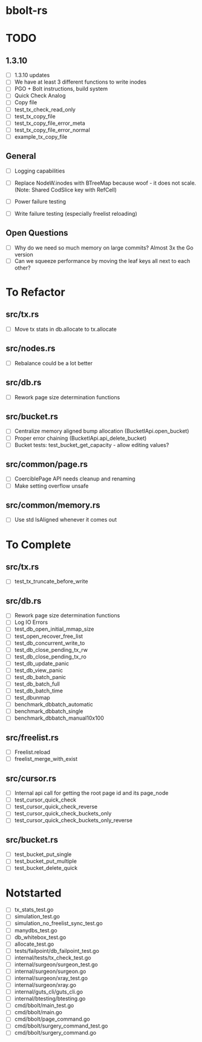 bbolt-rs
=====

# TODO

## 1.3.10
- [ ] 1.3.10 updates
- [ ] We have at least 3 different functions to write inodes
- [ ] PGO + Bolt instructions, build system
- [ ] Quick Check Analog
- [ ] Copy file
- [ ] test_tx_check_read_only
- [ ] test_tx_copy_file
- [ ] test_tx_copy_file_error_meta
- [ ] test_tx_copy_file_error_normal
- [ ] example_tx_copy_file

## General
- [ ] Logging capabilities
- [ ] Replace NodeW.inodes with BTreeMap because woof - it does not scale. (Note: Shared CodSlice key with RefCell)
- [ ] Power failure testing
- [ ] Write failure testing (especially freelist reloading)


## Open Questions
- [ ] Why do we need so much memory on large commits? Almost 3x the Go version
- [ ] Can we squeeze performance by moving the leaf keys all next to each other?

# To Refactor

## src/tx.rs
- [ ] Move tx stats in db.allocate to tx.allocate

## src/nodes.rs
- [ ] Rebalance could be a lot better

## src/db.rs
- [ ] Rework page size determination functions

## src/bucket.rs
- [ ] Centralize memory aligned bump allocation (BucketIApi.open_bucket)
- [ ] Proper error chaining (BucketIApi.api_delete_bucket)
- [ ] Bucket tests: test_bucket_get_capacity - allow editing values?

## src/common/page.rs
- [ ] CoerciblePage API needs cleanup and renaming
- [ ] Make setting overflow unsafe

## src/common/memory.rs
- [ ] Use std IsAligned whenever it comes out

# To Complete

## src/tx.rs
- [ ] test_tx_truncate_before_write

## src/db.rs
- [ ] Rework page size determination functions
- [ ] Log IO Errors
- [ ] test_db_open_initial_mmap_size
- [ ] test_open_recover_free_list
- [ ] test_db_concurrent_write_to
- [ ] test_db_close_pending_tx_rw
- [ ] test_db_close_pending_tx_ro
- [ ] test_db_update_panic
- [ ] test_db_view_panic
- [ ] test_db_batch_panic
- [ ] test_db_batch_full
- [ ] test_db_batch_time
- [ ] test_dbunmap
- [ ] benchmark_dbbatch_automatic
- [ ] benchmark_dbbatch_single
- [ ] benchmark_dbbatch_manual10x100

## src/freelist.rs
- [ ] Freelist.reload
- [ ] freelist_merge_with_exist

## src/cursor.rs
- [ ] Internal api call for getting the root page id and its page_node
- [ ] test_cursor_quick_check
- [ ] test_cursor_quick_check_reverse
- [ ] test_cursor_quick_check_buckets_only
- [ ] test_cursor_quick_check_buckets_only_reverse

## src/bucket.rs
- [ ] test_bucket_put_single
- [ ] test_bucket_put_multiple
- [ ] test_bucket_delete_quick

# Notstarted
- [ ] tx_stats_test.go
- [ ] simulation_test.go
- [ ] simulation_no_freelist_sync_test.go
- [ ] manydbs_test.go
- [ ] db_whitebox_test.go
- [ ] allocate_test.go
- [ ] tests/failpoint/db_failpoint_test.go
- [ ] internal/tests/tx_check_test.go
- [ ] internal/surgeon/surgeon_test.go
- [ ] internal/surgeon/surgeon.go
- [ ] internal/surgeon/xray_test.go
- [ ] internal/surgeon/xray.go
- [ ] internal/guts_cli/guts_cli.go
- [ ] internal/btesting/btesting.go
- [ ] cmd/bbolt/main_test.go
- [ ] cmd/bbolt/main.go
- [ ] cmd/bbolt/page_command.go
- [ ] cmd/bbolt/surgery_command_test.go
- [ ] cmd/bbolt/surgery_command.go